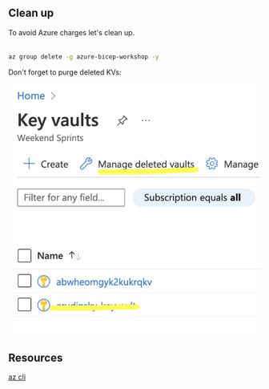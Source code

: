 ## Clean up

To avoid Azure charges let's clean up. 

```bash

az group delete -g azure-bicep-workshop -y

```

Don't forget to purge deleted KVs:

![Purge KV](../.attachments/purge-kv.png)

## Resources

[az cli](https://docs.microsoft.com/en-us/cli/azure/group?view=azure-cli-lates)